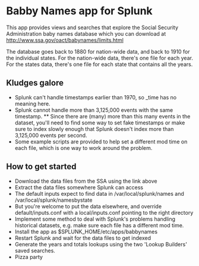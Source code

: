 Babby Names app for Splunk
==========================

This app provides views and searches that explore the Social Security Administration baby names database which you can download at
http://www.ssa.gov/oact/babynames/limits.html

The database goes back to 1880 for nation-wide data, and back to 1910 for the individual states. For the nation-wide data, there's
one file for each year. For the states data, there's one file for each state that contains all the years.

## Kludges galore

* Splunk can't handle timestamps earlier than 1970, so _time has no meaning here. 
* Splunk cannot handle more than 3,125,000 events with the same timestamp.
** Since there are (many) more than this many events in the dataset, you'll need to find some way to set fake timestamps or
   make sure to index slowly enough that Splunk doesn't index more than 3,125,000 events per second.
* Some example scripts are provided to help set a different mod time on each file, which is one way to work around the problem.

## How to get started

* Download the data files from the SSA using the link above
* Extract the data files somewhere Splunk can access
 * The default inputs expect to find data in /var/local/splunk/names and /var/local/splunk/namesbystate
 * But you're welcome to put the data elsewhere, and override default/inputs.conf with a local/inputs.conf pointing to the right 
   directory
* Implement some method to deal with Splunk's problems handling historical datasets, e.g. make sure each file has a different mod
  time.
* Install the app as $SPLUNK_HOME/etc/apps/babbynames
* Restart Splunk and wait for the data files to get indexed
* Generate the years and totals lookups using the two 'Lookup Builders' saved searches.
* Pizza party
